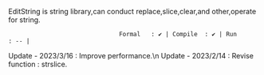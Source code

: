 EditString is string library,can conduct replace,slice,clear,and other,operate for string.

                                   Formal   : ✔ | Compile  : ✔ | Run      : -- |



Update - 2023/3/16 : Improve performance.\n
Update - 2023/2/14 : Revise function : strslice.
